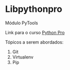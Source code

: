 # Libpythonpro
Módulo PyTools

Link para o curso [Python Pro](https://www.python.pro.br)

Tópicos a serem abordados:
1. Git
2. Virtualenv
3. Pip